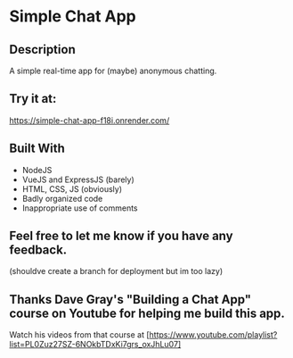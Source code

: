 # Simple Chat App

## Description
A simple real-time app for (maybe) anonymous chatting.

## Try it at:
https://simple-chat-app-f18i.onrender.com/

## Built With  
- NodeJS
- VueJS and ExpressJS (barely)
- HTML, CSS, JS (obviously)
- Badly organized code
- Inappropriate use of comments

## Feel free to let me know if you have any feedback.
(shouldve create a branch for deployment but im too lazy)

## Thanks Dave Gray's "Building a Chat App" course on Youtube for helping me build this app.
Watch his videos from that course at [https://www.youtube.com/playlist?list=PL0Zuz27SZ-6NOkbTDxKi7grs_oxJhLu07]

